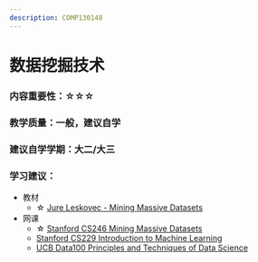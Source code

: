 ```yaml
---
description: COMP130148
---
```


# 数据挖掘技术

### 内容重要性：☆☆☆

### 教学质量：一般，建议自学

### 建议自学学期：大二/大三

### 学习建议：

* 教材
  * ☆ [Jure Leskovec - Mining Massive Datasets](http://infolab.stanford.edu/\~ullman/mmds/book.pdf)
* 网课
  * ☆ [Stanford CS246 Mining Massive Datasets](https://www.bilibili.com/video/BV13x411o7Qg)
  * [Stanford CS229 Introduction to Machine Learning](https://csdiy.wiki/%E6%9C%BA%E5%99%A8%E5%AD%A6%E4%B9%A0/CS229/)
  * [UCB Data100 Principles and Techniques of Data Science](https://csdiy.wiki/%E6%95%B0%E6%8D%AE%E7%A7%91%E5%AD%A6/Data100/)
